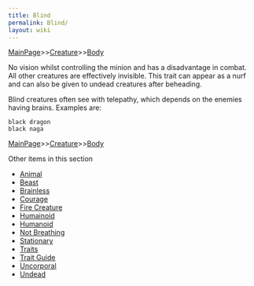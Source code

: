 ```yaml
---
title: Blind
permalink: Blind/
layout: wiki
---
```


[MainPage](/keeperrl_wiki/ "wikilink")>>[Creature](/keeperrl_wiki/Creature_Guide "wikilink")>>[Body](/keeperrl_wiki/Body "wikilink")

No vision whilst controlling the minion and has a disadvantage in combat. All other creatures are effectively invisible.
This trait can appear as a nurf and can also be given to undead creatures after beheading.

Blind creatures often see with telepathy, which depends on the enemies having brains. Examples are:

	black dragon 
	black naga 

[MainPage](/keeperrl_wiki/ "wikilink")>>[Creature](/keeperrl_wiki/Creature_Guide "wikilink")>>[Body](/keeperrl_wiki/Body "wikilink")

Other items in this section
-    [Animal](/keeperrl_wiki/Animal "wikilink")
-    [Beast](/keeperrl_wiki/Beast "wikilink")
-    [Brainless](/keeperrl_wiki/Brainless "wikilink")
-    [Courage](/keeperrl_wiki/Courage "wikilink")
-    [Fire Creature](/keeperrl_wiki/Fire_Creature "wikilink")
-    [Humainoid](/keeperrl_wiki/Humainoid "wikilink")
-    [Humanoid](/keeperrl_wiki/Humanoid "wikilink")
-    [Not Breathing](/keeperrl_wiki/Not_Breathing "wikilink")
-    [Stationary](/keeperrl_wiki/Stationary "wikilink")
-    [Traits](/keeperrl_wiki/Traits "wikilink")
-    [Trait Guide](/keeperrl_wiki/Trait_Guide "wikilink")
-    [Uncorporal](/keeperrl_wiki/Uncorporal "wikilink")
-    [Undead](/keeperrl_wiki/Undead "wikilink")
